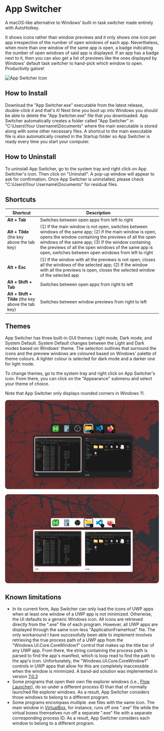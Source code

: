 # App Switcher
A macOS-like alternative to Windows' built-in task switcher made entirely with AutoHotkey. 

It shows icons rather than window previews and it only shows one icon per app irrespective of the number of open windows of each app. Nevertheless, when more than one window of the same app is open, a badge indicating the number of open windows of said app is displayed. If an app has a badge next to it, then you can also get a list of previews like the ones displayed by Windows' default task switcher to hand-pick which window to open. Productivity galore!

![App Switcher Icon](https://github.com/Osmagtor/AppSwitcher/blob/main/Icon.ico)

## How to Install
Download the "App Switcher.exe" executable from the latest release, double-click it and that's it! Next time you boot up into Windows you should be able to delete the "App Switcher.exe" file that you downloaded. App Switcher automatically creates a folder called "App Switcher" in "C:\Users\Your Username\Documents\" where the main executable is stored along with some other necessary files. A shortcut to the main executable file is also automatically created in the Startup folder so App Switcher is ready every time you start your computer.

## How to Uninstall
To uninstall App Switcher, go to the system tray and right click on App Switcher's icon. Then click on "Uninstall". A pop-up window will appear to ask for confirmation. Once App Switcher is uninstalled, please check "C:\Users\Your Username\Documents\" for residual files.

## Shortcuts

| Shortcut                                                                           | Description                                                                                                                                                                                            |
| ---------------------------------------------------------------------------------- | ------------------------------------------------------------------------------------------------------------------------------------------------------------------------------------------------------ |
| **Alt + Tab**                                                                      | Switches between open apps from left to right                                                                                                                                                                               |
| **Alt + Tilde** (the key above the tab key) | (1) If the main window is not open, switches between windows of the same app; (2) If the main window is open, opens the window containing the previews of all the open windows of the same app; (3) If the window containing the previews of all the open windows of the same app is open, switches between open windows from left to right |
| **Alt + Esc**                                                                      | (1) If the window with all the previews is not open, closes all the windows of the selected app; (2) If the window with all the previews is open, closes the selected window of the selected app |
| **Alt + Shift + Tab**                                                              | Switches between open apps from right to left |
| **Alt + Shift + Tilde** (the key above the tab key)                                | Switches between window previews from right to left |

## Themes
App Switcher has three built-in GUI themes: Light mode, Dark mode, and System Default. System Default changes between the Light and Dark modes based on Windows' theme. The selection outlines that surround the icons and the preview windows are coloured based on Windows' palette of theme colours. A lighter colour is selected for dark mode and a darker one for light mode.

To change themes, go to the system tray and right click on App Switcher's icon. From there, you can click on the "Appearance" submenu and select your theme of choice.

Note that App Switcher only displays rounded corners in Windows 11.

![App Switcher in Dark Mode](https://github.com/Osmagtor/AppSwitcher/blob/main/Pasted%20image%2020230822165949.png)

![App Switcher in Light Mode](https://github.com/Osmagtor/AppSwitcher/blob/main/Pasted%20image%2020230822170042.png)

## Known limitations
- In its current form, App Switcher can only load the icons of UWP apps when at least one window of a UWP app is not minimized. Otherwise, the UI defaults to a generic Windows icon. All icons are retrieved directly from the ".exe" file of each program. However, all UWP apps are displayed through the same icon-less "ApplicationFrameHost" file. The only workaround I have successfully been able to implement involves retrieving the true process path of a UWP app from the "Windows.UI.Core.CoreWindow1" control that makes up the title bar of any UWP app. From there, the string containing the process path is parsed to find the app's manifest, which is loop read to find the path to the app's icon. Unfortunately, the "Windows.UI.Core.CoreWindow1" controls in UWP apps that allow for this are completely inaccessible when the window is minimized. A band-aid solution was implemented in version [7.0.3](https://github.com/Osmagtor/AppSwitcher/releases/tag/v7.0.3)
- Some programs that open their own file explorer windows (i.e., [Flow Launcher](https://www.flowlauncher.com/)), do so under a different process ID than that of normally launched file explorer windows. As a result, App Switcher considers those windows to belong to a different program.
- Some programs encompass multiple .exe files with the same icon. The main window in [VirtualBox](https://www.virtualbox.org/), for instance, runs off one ".exe" file while the virtual boxes themselves run off a separate ".exe" file with a separate corresponding process ID. As a result, App Switcher considers each window to belong to a different program.
